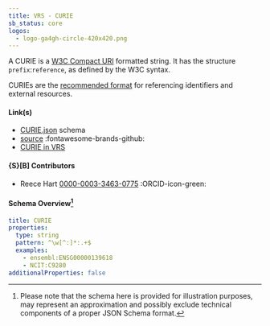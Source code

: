 ```yaml
---
title: VRS - CURIE
sb_status: core
logos:
  - logo-ga4gh-circle-420x420.png
---
```


A CURIE is a [W3C Compact URI](https://www.w3.org/TR/curie/) formatted string.
It has the structure `prefix`:`reference`, as defined by the W3C syntax.

<!--more-->

CURIEs are the [recommended format](/standards-recommendations/#identifiers-and-curies) for referencing identifiers and external
resources.

#### Link(s)

* [CURIE.json](/schema_files/json/VRS/CURIE.json) schema
* [source](https://github.com/ga4gh/vrs/tree/main) :fontawesome-brands-github:
* [CURIE in VRS](https://vrs.ga4gh.org/en/stable/terms_and_model.html#curie)

#### {S}[B] Contributors

* Reece Hart [0000-0003-3463-0775](https://orcid.org/0000-0003-3463-0775) :ORCID-icon-green:

#### Schema Overview[^1]

<!--schema_block_start-->
```yaml
title: CURIE
properties:
  type: string
  pattern: ^\w[^:]*:.+$
  examples:
    - ensembl:ENSG00000139618
    - NCIT:C9280
additionalProperties: false
```
<!--schema_block_end-->

[^1]: Please note that the schema here is provided for illustration purposes,
may represent an approximation and possibly exclude technical components of a
proper JSON Schema format.
